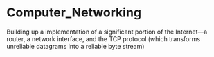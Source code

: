 # Computer_Networking
Building up a implementation of a significant portion of the Internet—a router, a network interface, and the TCP protocol (which transforms unreliable datagrams into a reliable byte stream)
